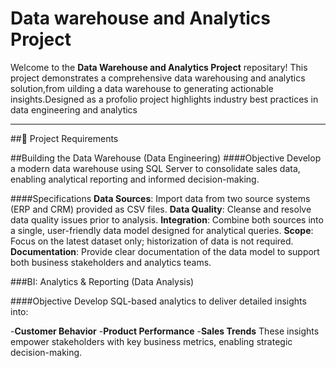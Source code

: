 # Data warehouse and Analytics Project

Welcome to the **Data Warehouse and Analytics Project** repositary!
This project demonstrates a comprehensive data warehousing and analytics solution,from uilding a data warehouse to generating actionable insights.Designed as a profolio project highlights industry best practices in data engineering and analytics

----
##🚀 Project Requirements

##Building the Data Warehouse (Data Engineering)
####Objective
Develop a modern data warehouse using SQL Server to consolidate sales data, enabling analytical reporting and informed decision-making.

####Specifications
**Data Sources**: Import data from two source systems (ERP and CRM) provided as CSV files.
**Data Quality**: Cleanse and resolve data quality issues prior to analysis.
**Integration**: Combine both sources into a single, user-friendly data model designed for analytical queries.
**Scope**: Focus on the latest dataset only; historization of data is not required.
**Documentation**: Provide clear documentation of the data model to support both business stakeholders and analytics teams.

###BI: Analytics & Reporting (Data Analysis)

####Objective
Develop SQL-based analytics to deliver detailed insights into:

  -**Customer Behavior**
  -**Product Performance**
  -**Sales Trends**
These insights empower stakeholders with key business metrics, enabling strategic decision-making.
